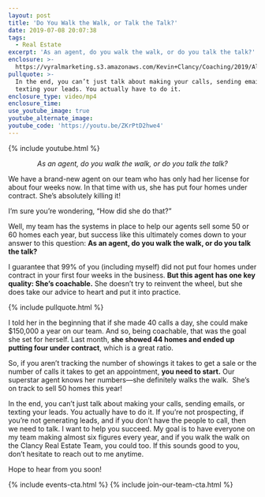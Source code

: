 ```yaml
---
layout: post
title: 'Do You Walk the Walk, or Talk the Talk?'
date: 2019-07-08 20:07:38
tags:
  - Real Estate
excerpt: 'As an agent, do you walk the walk, or do you talk the talk?'
enclosure: >-
  https://vyralmarketing.s3.amazonaws.com/Kevin+Clancy/Coaching/2019/Albany+Real+Estate+Agent-+Coaching-+Do+You+Walk+the+Walk+or+Talk+the+Talk_.mp4
pullquote: >-
  In the end, you can’t just talk about making your calls, sending emails, or
  texting your leads. You actually have to do it.
enclosure_type: video/mp4
enclosure_time:
use_youtube_image: true
youtube_alternate_image:
youtube_code: 'https://youtu.be/ZKrPtD2hwe4'
---
```


{% include youtube.html %}

<p style="text-align: center;"><em>As an agent, do you walk the walk, or do you talk the talk?</em></p>

We have a brand-new agent on our team who has only had her license for about four weeks now. In that time with us, she has put four homes under contract. She’s absolutely killing it\!

I’m sure you’re wondering, “How did she do that?”

Well, my team has the systems in place to help our agents sell some 50 or 60 homes each year, but success like this ultimately comes down to your answer to this question: **As an agent, do you walk the walk, or do you talk the talk?**

I guarantee that 99% of you (including myself) did not put four homes under contract in your first four weeks in the business. **But this agent has one key quality: She’s coachable.** She doesn’t try to reinvent the wheel, but she does take our advice to heart and put it into practice.

{% include pullquote.html %}

I told her in the beginning that if she made 40 calls a day, she could make $150,000 a year on our team. And so, being coachable, that was the goal she set for herself. Last month, **she showed 44 homes and ended up putting four under contract**, which is a great ratio.

So, if you aren’t tracking the number of showings it takes to get a sale or the number of calls it takes to get an appointment, **you need to start.** Our superstar agent knows her numbers—she definitely walks the walk. &nbsp;She’s on track to sell 50 homes this year\!

In the end, you can’t just talk about making your calls, sending emails, or texting your leads. You actually have to do it. If you’re not prospecting, if you’re not generating leads, and if you don’t have the people to call, then we need to talk. I want to help you succeed. My goal is to have everyone on my team making almost six figures every year, and if you walk the walk on the Clancy Real Estate Team, you could too. If this sounds good to you, don’t hesitate to reach out to me anytime.

Hope to hear from you soon\!

{% include events-cta.html %} {% include join-our-team-cta.html %}